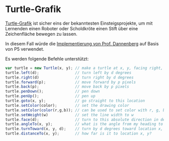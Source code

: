 # Turtle-Grafik

[Turtle-Grafik](https://de.wikipedia.org/wiki/Turtle-Grafik) ist sicher eins der bekanntesten Einsteigsprojekte, um mit Lernenden einen Roboter oder Scholdkröte einen Stift über eine Zeichenfläche bewegen zu lassen.

In diesem Fall würde die [Implementierung von Prof. Dannenberg](http://cmuems.com/2015c/deliverables/turtle-graphics/) auf Basis von P5 verwendet.

Es werden folgende Befehle unterstützt:

```js
var turtle = new Turtle(x, y); // make a turtle at x, y, facing right, pen down
turtle.left(d);                // turn left by d degrees
turtle.right(d)                // turn right by d degrees
turtle.forward(p);             // move forward by p pixels
turtle.back(p);                // move back by p pixels
turtle.penDown();              // pen down
turtle.penUp();                // pen up
turtle.goto(x, y);             // go straight to this location
turtle.setColor(color);        // set the drawing color
turtle.setColor(color(r,g,b)); // can be used to set color with r, g, b, values
turtle.setWeight(w)            // set the line width to w
turtle.face(d);                // turn to this absolute direction in degrees
turtle.angleTo(x, y);          // what is the angle from my heading to location x, y?
turtle.turnToward(x, y, d);    // turn by d degrees toward location x, y
turtle.distanceTo(x, y);       // how far is it to location x, y?
```

